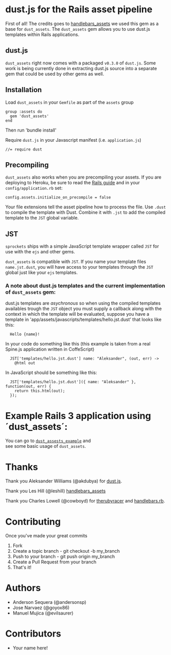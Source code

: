 # dust.js for the Rails asset pipeline

First of all! The credits goes to [handlebars_assets](http://github.com/leshill/handlebars_assets/) we used this gem as a base for `dust_assets`. 
The `dust_assets` gem allows you to use dust.js templates within Rails applications.

## dust.js

`dust_assets` right now comes with a packaged `v0.3.0` of `dust.js`. Some work
is being currently done in extracting dust.js source into a separate gem that 
could be used by other gems as well.

## Installation

Load `dust_assets` in your `Gemfile` as part of the `assets` group

    group :assets do
      gem 'dust_assets'
    end

Then run 'bundle install'

Require `dust.js` in your Javascript manifest (i.e. `application.js`)

    //= require dust

## Precompiling

`dust_assets` also works when you are precompiling your assets. If you are deploying to Heroku, 
be sure to read the [Rails guide](http://guides.rubyonrails.org/asset_pipeline.html#precompiling-assets) 
and in your `config/application.rb` set:

    config.assets.initialize_on_precompile = false

Your file extensions tell the asset pipeline how to process the file. Use 
`.dust` to compile the template with Dust. Combine it with `.jst` to add 
the compiled template to the `JST` global variable.

## JST

`sprockets` ships with a simple JavaScript template wrapper called `JST` for
use with the `ejs` and other gems.

`dust_assets` is compatible with `JST`. If you name your template files `name.jst.dust`,
 you will have access to your templates through the `JST` global 
 just like your `ejs` templates.
 
### A note about dust.js templates and the current implementation of `dust_assets` gem:
 
dust.js templates are *asychronous* so when using the compiled templates availables trough
the `JST` object you must supply a callback along with the context in which the template will
be evaluated, suppose you have a template in 'app/assets/javascripts/templates/hello.jst.dust' that
looks like this:

```
  Hello {name}!
```

In your code do something like this (this example is taken from a real Spine.js application written in 
CoffeScript) 

```
  JST['templates/hello.jst.dust'] name: "Aleksander", (out, err) ->
    @html out
```

In JavaScript should be something like this:

```
  JST['templates/hello.jst.dust']({ name: "Aleksander" }, function(out, err) {
    return this.html(out);
  });
```

# Example Rails 3 application using ´dust_assets´:

You can go to [`dust_assests_example`](https://github.com/hasmanydevelopers/dust_assests_example) and  
see some basic usage of `dust_assets`.

# Thanks

Thank you Aleksander Williams (@akdubya) for [dust.js](https://github.com/akdubya/dustjs).

Thank you Les Hill (@leshill) [handlebars_assets](https://github.com/leshill/handlebars_assets)

Thank you Charles Lowell (@cowboyd) for [therubyracer](https://github.com/cowboyd/therubyracer) and [handlebars.rb](https://github.com/cowboyd/handlebars.rb).

# Contributing

Once you've made your great commits

1. Fork
1. Create a topic branch - git checkout -b my_branch
1. Push to your branch - git push origin my_branch
1. Create a Pull Request from your branch
1. That's it!

# Authors

* Anderson Sequera (@andersonsp)
* Jose Narvaez (@goyox86)
* Manuel Mujica (@evilsaurer)

# Contributors

* Your name here!
